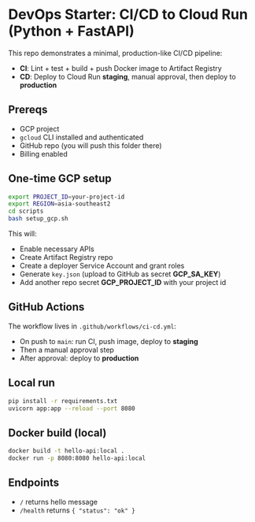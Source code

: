 # DevOps Starter: CI/CD to Cloud Run (Python + FastAPI)

This repo demonstrates a minimal, production-like CI/CD pipeline:
- **CI**: Lint + test + build + push Docker image to Artifact Registry
- **CD**: Deploy to Cloud Run **staging**, manual approval, then deploy to **production**

## Prereqs
- GCP project
- `gcloud` CLI installed and authenticated
- GitHub repo (you will push this folder there)
- Billing enabled

## One-time GCP setup

```bash
export PROJECT_ID=your-project-id
export REGION=asia-southeast2
cd scripts
bash setup_gcp.sh
```

This will:
- Enable necessary APIs
- Create Artifact Registry repo
- Create a deployer Service Account and grant roles
- Generate `key.json` (upload to GitHub as secret **GCP_SA_KEY**)
- Add another repo secret **GCP_PROJECT_ID** with your project id

## GitHub Actions
The workflow lives in `.github/workflows/ci-cd.yml`:
- On push to `main`: run CI, push image, deploy to **staging**
- Then a manual approval step
- After approval: deploy to **production**

## Local run
```bash
pip install -r requirements.txt
uvicorn app:app --reload --port 8080
```

## Docker build (local)
```bash
docker build -t hello-api:local .
docker run -p 8080:8080 hello-api:local
```

## Endpoints
- `/` returns hello message
- `/health` returns `{ "status": "ok" }`